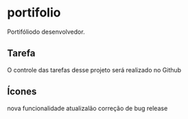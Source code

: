 # portifolio
Portifóliodo desenvolvedor.

## Tarefa

O controle das tarefas desse projeto será realizado no Github

## Ícones

nova funcionalidade 
atualizalão
correção de bug
release